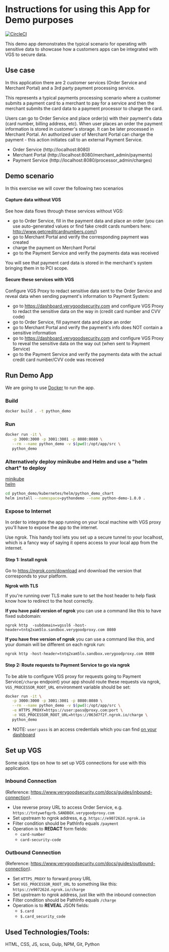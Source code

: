 # Instructions for using this App for Demo purposes

[![CircleCI](https://circleci.com/gh/verygoodsecurity/python_demo.svg?style=svg)](https://circleci.com/gh/verygoodsecurity/python_demo)

This demo app demonstrates the typical scenario for operating with sensitive data to showcase how a customers apps can be integrated with VGS to secure data.

## Use case

In this application there are 2 customer services (Order Service and Merchant Portal) and a 3rd party payment processing service.

This represents a typical payments processing scenario where a customer submits a payment card to a merchant to pay for a service and then the merchant submits the card data to a payment processor to charge the card.

Users can go to Order Service and place order(s) with their payment's data (card number, billing address, etc). When user places an order the payment information is stored in customer's storage. It can be later processed in Merchant Portal.
An authorized user of Merchant Portal can charge the payment - this action initiates call to an external Payment Service.

- Order Service (http://localhost:8080)
- Merchant Portal (http://localhost:8080/merchant_admin/payments)
- Payment Service (http://localhost:8080/processor_admin/charges)

## Demo scenario

In this exercise we will cover the following two scenarios

#### Capture data without VGS

See how data flows through these services without VGS:

- go to Order Service, fill in the payment data and place an order (you can use auto-generated values or find fake credit cards numbers here: http://www.getcreditcardnumbers.com/)
- go to Merchant Portal and verify the corresponding payment was created
- charge the payment on Merchant Portal
- go to the Payment Service and verify the payments data was received

You will see that payment card data is stored in the merchant's system bringing them in to PCI scope.

#### Secure these services with VGS

Configure VGS Proxy to redact sensitive data sent to the Order Service and reveal data when sending payment's information to Payment System:
- go to https://dashboard.verygoodsecurity.com and configure VGS Proxy to redact the sensitive data on the way in (credit card number and CVV code)
- go to Order Service, fill payment data and place an order
- go to Merchant Portal and verify the payment's info does NOT contain a sensitive information
- go to https://dashboard.verygoodsecurity.com and configure VGS Proxy to reveal the sensitive data on the way out (when sent to Payment Service)
- go to the Payment Service and verify the payments data with the actual credit card number/CVV code was received

## Run Demo App
We are going to use [Docker](https://docker.com) to run the app.

### Build

```bash
docker build . -t python_demo
```

### Run

```bash
docker run -it \
   -p 3000:3000 -p 3001:3001 -p 8080:8080 \
   --rm --name python_demo -v $(pwd):/opt/app/src \
   python_demo
```

### Alternatively deploy minikube and Helm and use a "helm chart" to deploy
[minikube](https://github.com/kubernetes/minikube)    
[helm](https://github.com/helm/helm/blob/master/docs/install.md)

```bash
cd python_demo/kubernetes/helm/python_demo_chart
helm install --namespace=pythondemo --name python-demo-1.0.0 .
```

### Expose to Internet

In order to integrate the app running on your local machine with VGS proxy you'll have to expose the app to the internet.

Use ngrok. This handy tool lets you set up a secure tunnel to your localhost, which is a fancy way of saying it opens access to your local app from the internet.

#### Step 1: Install ngrok
Go to https://ngrok.com/download and download the version that corresponds to your platform.

**Ngrok with TLS**

If you're running over TLS make sure to set the host header to help flask know how to redirect to the host correctly.

**If you have paid version of ngrok** you can use a command like this to have fixed subdomain:
```
ngrok http  -subdomain=vgssl6 -host-header=tntq2xam5lo.sandbox.verygoodproxy.com 8080
```
**If you have free version of ngrok** you can use a command like this, and your domain will be different on each ngrok run:
```
ngrok http -host-header=tntq2xam5lo.sandbox.verygoodproxy.com 8080
```

#### Step 2: Route requests to Payment Service to go via ngrok

To be able to configure VGS proxy for requests going to Payment Service(`/charge` endpoint) your app should route these requests via ngrok, `VGS_PROCESSOR_ROOT_URL` environment variable should be set:

```bash
docker run -it \
   -p 3000:3000 -p 3001:3001 -p 8080:8080 \
   --rm --name python_demo -v $(pwd):/opt/app/src \
   -e HTTPS_PROXY=https://user:pass@proxy.com:port \
   -e VGS_PROCESSOR_ROOT_URL=https://063d7f2f.ngrok.io/charge \
   python_demo
```
* NOTE: `user:pass` is an access credentials which you can find [on your dashboard](https://www.verygoodsecurity.com/docs/settings/access-credentials)

## Set up VGS
Some quick tips on how to set up VGS connections for use with this application.

### Inbound Connection
(Reference: https://www.verygoodsecurity.com/docs/guides/inbound-connection).

* Use reverse proxy URL to access Order Service, e.g. `https://tntywefqyrb.SANDBOX.verygoodproxy.com`
* Set upstream to ngrok address, e.g. `https://e907262d.ngrok.io`
* Filter condition should be PathInfo equals `/payment`
* Operation is to **REDACT** form fields:
    - `card-number`
    - `card-security-code`

### Outbound Connection
(Reference: https://www.verygoodsecurity.com/docs/guides/outbound-connection).

* Set `HTTPS_PROXY` to forward proxy URL
* Set `VGS_PROCESSOR_ROOT_URL` to something like this: `https://e907262d.ngrok.io/charge`
* Set upstream to ngrok address, just like with the inbound connection
* Filter condition should be PathInfo equals `/charge`
* Operation is to **REVEAL** JSON fields:
    - `$.card`
    - `$.card_security_code`

## Used Technologies/Tools:

HTML, CSS, JS, scss, Gulp, NPM, Git, Python
